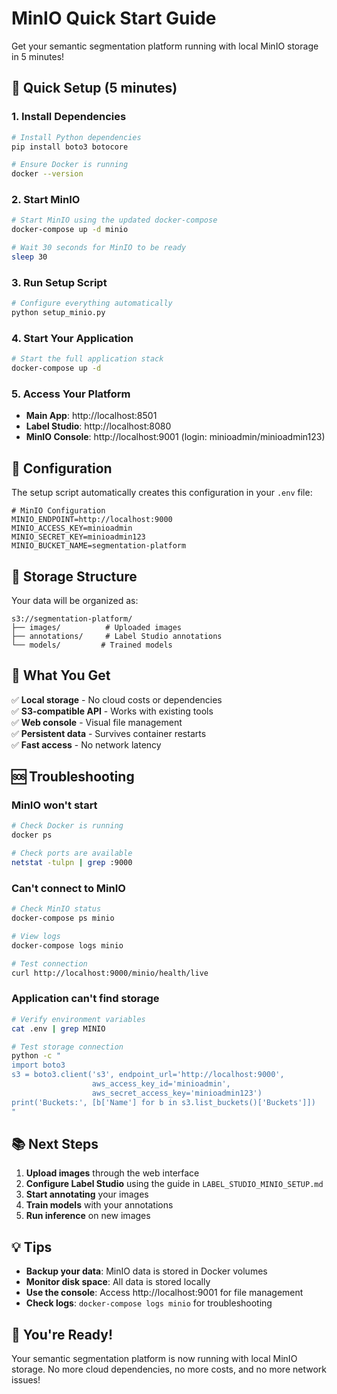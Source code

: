 # MinIO Quick Start Guide

Get your semantic segmentation platform running with local MinIO storage in 5 minutes!

## 🚀 Quick Setup (5 minutes)

### 1. Install Dependencies

```bash
# Install Python dependencies
pip install boto3 botocore

# Ensure Docker is running
docker --version
```

### 2. Start MinIO

```bash
# Start MinIO using the updated docker-compose
docker-compose up -d minio

# Wait 30 seconds for MinIO to be ready
sleep 30
```

### 3. Run Setup Script

```bash
# Configure everything automatically
python setup_minio.py
```

### 4. Start Your Application

```bash
# Start the full application stack
docker-compose up -d
```

### 5. Access Your Platform

- **Main App**: http://localhost:8501
- **Label Studio**: http://localhost:8080
- **MinIO Console**: http://localhost:9001 (login: minioadmin/minioadmin123)

## 🔧 Configuration

The setup script automatically creates this configuration in your `.env` file:

```env
# MinIO Configuration
MINIO_ENDPOINT=http://localhost:9000
MINIO_ACCESS_KEY=minioadmin
MINIO_SECRET_KEY=minioadmin123
MINIO_BUCKET_NAME=segmentation-platform
```

## 📁 Storage Structure

Your data will be organized as:

```
s3://segmentation-platform/
├── images/          # Uploaded images
├── annotations/     # Label Studio annotations
└── models/         # Trained models
```

## 🎯 What You Get

✅ **Local storage** - No cloud costs or dependencies  
✅ **S3-compatible API** - Works with existing tools  
✅ **Web console** - Visual file management  
✅ **Persistent data** - Survives container restarts  
✅ **Fast access** - No network latency  



## 🆘 Troubleshooting

### MinIO won't start
```bash
# Check Docker is running
docker ps

# Check ports are available
netstat -tulpn | grep :9000
```

### Can't connect to MinIO
```bash
# Check MinIO status
docker-compose ps minio

# View logs
docker-compose logs minio

# Test connection
curl http://localhost:9000/minio/health/live
```

### Application can't find storage
```bash
# Verify environment variables
cat .env | grep MINIO

# Test storage connection
python -c "
import boto3
s3 = boto3.client('s3', endpoint_url='http://localhost:9000',
                  aws_access_key_id='minioadmin',
                  aws_secret_access_key='minioadmin123')
print('Buckets:', [b['Name'] for b in s3.list_buckets()['Buckets']])
"
```

## 📚 Next Steps

1. **Upload images** through the web interface
2. **Configure Label Studio** using the guide in `LABEL_STUDIO_MINIO_SETUP.md`
3. **Start annotating** your images
4. **Train models** with your annotations
5. **Run inference** on new images

## 💡 Tips

- **Backup your data**: MinIO data is stored in Docker volumes
- **Monitor disk space**: All data is stored locally
- **Use the console**: Access http://localhost:9001 for file management
- **Check logs**: `docker-compose logs minio` for troubleshooting

## 🎉 You're Ready!

Your semantic segmentation platform is now running with local MinIO storage. No more cloud dependencies, no more costs, and no more network issues!

